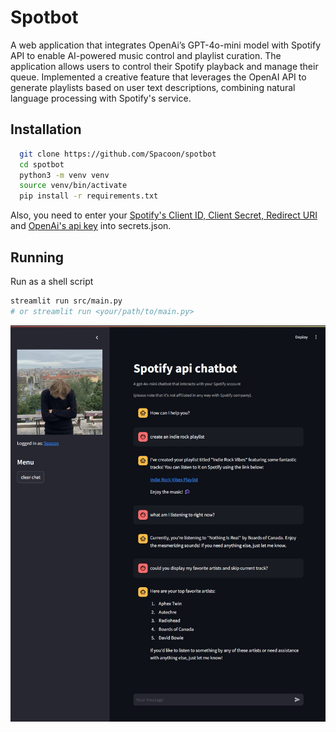 # Spotbot

A web application that integrates OpenAi’s GPT-4o-mini model with Spotify API to enable AI-powered music control and playlist curation. The application allows users to control their Spotify playback and manage their queue. Implemented a creative feature that leverages the OpenAI API to generate playlists based on user text descriptions, combining natural language processing with Spotify's service.

## Installation

```bash
  git clone https://github.com/Spacoon/spotbot
  cd spotbot
  python3 -m venv venv
  source venv/bin/activate
  pip install -r requirements.txt
```
Also, you need to enter your [Spotify's Client ID, Client Secret, Redirect URI](https://developer.spotify.com/documentation/web-api/concepts/apps) and [OpenAi's api key](https://platform.openai.com/docs/quickstart/create-and-export-an-api-key) into secrets.json.

## Running

Run as a shell script
```bash 
streamlit run src/main.py
# or streamlit run <your/path/to/main.py>
```

![alt text](https://github.com/Spacoon/spotbot/blob/main/showcase.jpg)
